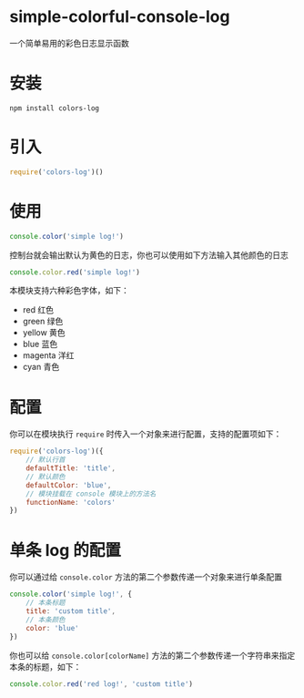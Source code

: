 # simple-colorful-console-log

一个简单易用的彩色日志显示函数

# 安装

```
npm install colors-log
```

# 引入

```js
require('colors-log')()
```


# 使用

```js
console.color('simple log!')
```

控制台就会输出默认为黄色的日志，你也可以使用如下方法输入其他颜色的日志

```js
console.color.red('simple log!')
```

本模块支持六种彩色字体，如下：

- red 红色
- green 绿色
- yellow 黄色
- blue 蓝色
- magenta 洋红
- cyan 青色

# 配置

你可以在模块执行 `require` 时传入一个对象来进行配置，支持的配置项如下：

```js
require('colors-log')({
    // 默认行首
    defaultTitle: 'title',
    // 默认颜色
    defaultColor: 'blue',
    // 模块挂载在 console 模块上的方法名
    functionName: 'colors'
})
```

# 单条 log 的配置

你可以通过给 `console.color` 方法的第二个参数传递一个对象来进行单条配置

```js
console.color('simple log!', {
    // 本条标题
    title: 'custom title',
    // 本条颜色
    color: 'blue'
})
```

你也可以给 `console.color[colorName]` 方法的第二个参数传递一个字符串来指定本条的标题，如下：

```js
console.color.red('red log!', 'custom title')
```